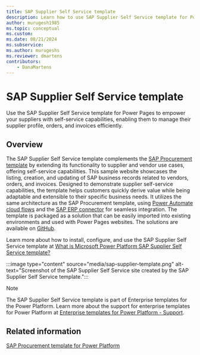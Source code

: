 ```yaml
---
title: SAP Supplier Self Service template
description: Learn how to use SAP Supplier Self Service template for Power Pages to empower suppliers to manage vendors, orders, and invoices efficiently.
author: murugesh1985 
ms.topic: conceptual
ms.custom: 
ms.date: 08/21/2024
ms.subservice:
ms.author: murugeshs 
ms.reviewer: dmartens
contributors:
    - DanaMartens
---
```


# SAP Supplier Self Service template

Use the SAP Supplier Self Service template for Power Pages to empower your suppliers with self-service capabilities, enabling them to manage their supplier profile, orders, and invoices efficiently.

## Overview

The SAP Supplier Self Service template complements the [SAP Procurement template](/power-platform/enterprise-templates/finance/sap-procurement/overview) by extending its functionality to supplier and vendor use cases, offering self-service capabilities. This sample website showcases the listing, creation, and updating of SAP business records related to vendors, orders, and invoices. Designed to demonstrate supplier self-service capabilities, the template helps customers quickly derive value while being adaptable and extensible to their specific business needs. It utilizes the same architecture as the SAP Procurement template, using [Power Automate cloud flows](/power-pages/configure/cloud-flow-integration) and the [SAP ERP connector](/connectors/saperp/) for seamless integration. The template is packaged as a solution that can be easily imported into existing environments and used with Power Pages websites. The solutions are available on [GitHub](https://go.microsoft.com/fwlink/?linkid=2281377).

Learn more about how to install, configure, and use the SAP Supplier Self Service template at [What is Microsoft Power Platform SAP Supplier Self Service template?](/power-platform/enterprise-templates/finance/sap-supplier-self-service/overview)

:::image type="content" source="media/sap-supplier-template.png" alt-text="Screenshot of the SAP Supplier Self Service site created by the SAP Supplier Self Service template.":::

> [!NOTE]
> The SAP Supplier Self Service template is part of Enterprise templates for the Power Platform. Learn more about the support for enterprise templates for Power Platform at [Enterprise templates for Power Platform - Support](/power-platform/enterprise-templates/overview#support).

## Related information

[SAP Procurement template for Power Platform](/power-platform/enterprise-templates/finance/sap-procurement/overview)
